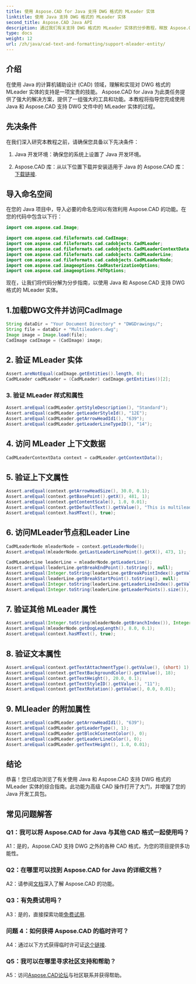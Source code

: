 ```yaml
---
title: 使用 Aspose.CAD for Java 支持 DWG 格式的 MLeader 实体
linktitle: 使用 Java 支持 DWG 格式的 MLeader 实体
second_title: Aspose.CAD Java API
description: 通过我们有关支持 DWG 格式的 MLeader 实体的分步教程，释放 Aspose.CAD for Java 的强大功能。
type: docs
weight: 12
url: /zh/java/cad-text-and-formatting/support-mleader-entity/
---
```

## 介绍

在使用 Java 的计算机辅助设计 (CAD) 领域，理解和实现对 DWG 格式的 MLeader 实体的支持是一项宝贵的技能。 Aspose.CAD for Java 为此类任务提供了强大的解决方案，提供了一组强大的工具和功能。本教程将指导您完成使用 Java 和 Aspose.CAD 支持 DWG 文件中的 MLeader 实体的过程。

## 先决条件

在我们深入研究本教程之前，请确保您具备以下先决条件：

1. Java 开发环境：确保您的系统上设置了 Java 开发环境。

2.  Aspose.CAD 库：从以下位置下载并安装适用于 Java 的 Aspose.CAD 库：[下载链接](https://releases.aspose.com/cad/java/).

## 导入命名空间

在您的 Java 项目中，导入必要的命名空间以有效利用 Aspose.CAD 的功能。在您的代码中包含以下行：

```java
import com.aspose.cad.Image;

import com.aspose.cad.fileformats.cad.CadImage;
import com.aspose.cad.fileformats.cad.cadobjects.CadMLeader;
import com.aspose.cad.fileformats.cad.cadobjects.CadMLeaderContextData;
import com.aspose.cad.fileformats.cad.cadobjects.CadMLeaderLine;
import com.aspose.cad.fileformats.cad.cadobjects.CadMLeaderNode;
import com.aspose.cad.imageoptions.CadRasterizationOptions;
import com.aspose.cad.imageoptions.PdfOptions;

```

现在，让我们将代码分解为分步指南，以使用 Java 和 Aspose.CAD 支持 DWG 格式的 MLeader 实体。

## 1.加载DWG文件并访问CadImage

```java
String dataDir = "Your Document Directory" + "DWGDrawings/";
String file = dataDir + "Multileaders.dwg";
Image image = Image.load(file);
CadImage cadImage = (CadImage) image;
```

## 2. 验证 MLeader 实体

```java
Assert.areNotEqual(cadImage.getEntities().length, 0);
CadMLeader cadMLeader = (CadMLeader) cadImage.getEntities()[2];
```

### 3. 验证 MLeader 样式和属性

```java
Assert.areEqual(cadMLeader.getStyleDescription(), "Standard");
Assert.areEqual(cadMLeader.getLeaderStyleId(), "12E");
Assert.areEqual(cadMLeader.getArrowHeadId1(), "639");
Assert.areEqual(cadMLeader.getLeaderLineTypeID(), "14");
```

## 4. 访问 MLeader 上下文数据

```java
CadMLeaderContextData context = cadMLeader.getContextData();
```

## 5. 验证上下文属性

```java
Assert.areEqual(context.getArrowHeadSize(), 30.0, 0.1);
Assert.areEqual(context.getBasePoint().getX(), 481, 1);
Assert.areEqual(context.getContentScale(), 1.0, 0.01);
Assert.areEqual(context.getDefaultText().getValue(), "This is multileader with huge text\\P{\\H1.5x;6666666666666666666666666666\\P}bbbbbbbbbbbbbbbbbbbbbbbbbbbbbbbbbbb");
Assert.areEqual(context.hasMText(), true);
```

## 6. 访问MLeader节点和Leader Line

```java
CadMLeaderNode mleaderNode = context.getLeaderNode();
Assert.areEqual(mleaderNode.getLastLeaderLinePoint().getX(), 473, 1);

CadMLeaderLine leaderLine = mleaderNode.getLeaderLine();
Assert.areEqual(leaderLine.getBreakEndPoint().toString(), null);
Assert.areEqual(Integer.toString(leaderLine.getBreakPointIndex().getValue()), Integer.toString(0));
Assert.areEqual(leaderLine.getBreakStartPoint().toString(), null);
Assert.areEqual(Integer.toString(leaderLine.getLeaderLineIndex().getValue()), Integer.toString(0));
Assert.areEqual(Integer.toString(leaderLine.getLeaderPoints().size()), Integer.toString(4));
```

## 7. 验证其他 MLeader 属性

```java
Assert.areEqual(Integer.toString(mleaderNode.getBranchIndex()), Integer.toString(0));
Assert.areEqual(mleaderNode.getDogLegLength(), 8.0, 0.1);
Assert.areEqual(context.hasMText(), true);
```

## 8. 验证文本属性

```java
Assert.areEqual(context.getTextAttachmentType().getValue(), (short) 1);
Assert.areEqual(context.getTextBackgroundColor().getValue(), 18);
Assert.areEqual(context.getTextHeight(), 20.0, 0.1);
Assert.areEqual(context.getTextStyleID().getValue(), "11");
Assert.areEqual(context.getTextRotation().getValue(), 0.0, 0.01);
```

## 9. MLleader 的附加属性

```java
Assert.areEqual(cadMLeader.getArrowHeadId1(), "639");
Assert.areEqual(cadMLeader.getLeaderType(), 1);
Assert.areEqual(cadMLeader.getBlockContentColor(), 0);
Assert.areEqual(cadMLeader.getLeaderLineColor(), 0);
Assert.areEqual(cadMLeader.getTextHeight(), 1.0, 0.01);
```

## 结论

恭喜！您已成功浏览了有关使用 Java 和 Aspose.CAD 支持 DWG 格式的 MLeader 实体的综合指南。此功能为高级 CAD 操作打开了大门，并增强了您的 Java 开发工具包。

## 常见问题解答

### Q1：我可以将 Aspose.CAD for Java 与其他 CAD 格式一起使用吗？

A1：是的，Aspose.CAD 支持 DWG 之外的各种 CAD 格式，为您的项目提供多功能性。

### Q2：在哪里可以找到 Aspose.CAD for Java 的详细文档？

 A2：请参阅[文档](https://reference.aspose.com/cad/java/)深入了解 Aspose.CAD 的功能。

### Q3：有免费试用吗？

 A3：是的，直接探索功能[免费试用](https://releases.aspose.com/).

### 问题 4：如何获得 Aspose.CAD 的临时许可？

A4：通过以下方式获得临时许可证[这个链接](https://purchase.aspose.com/temporary-license/).

### Q5：我可以在哪里寻求社区支持和帮助？

A5：访问[Aspose.CAD论坛](https://forum.aspose.com/c/cad/19)与社区联系并获得帮助。